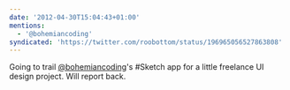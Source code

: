 ```yaml
---
date: '2012-04-30T15:04:43+01:00'
mentions:
  - '@bohemiancoding'
syndicated: 'https://twitter.com/roobottom/status/196965056527863808'
---
```

Going to trail [@bohemiancoding](https://twitter.com/@bohemiancoding)'s #Sketch app for a little freelance UI design project. Will report back.
